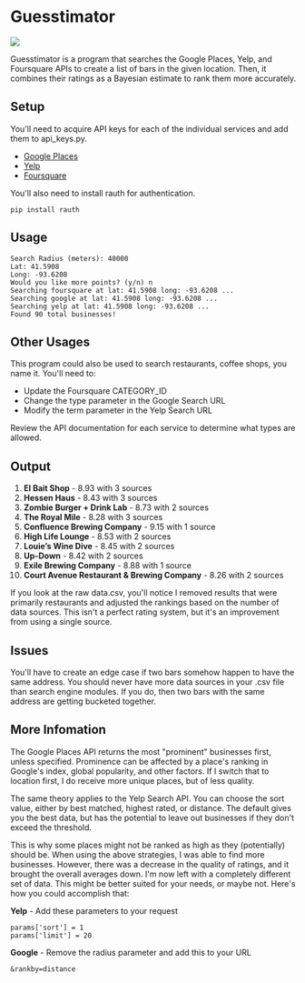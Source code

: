 # Guesstimator
<img src="http://i.imgur.com/JMD7wo4.jpg" />

Guesstimator is a program that searches the Google Places, Yelp, and Foursquare APIs to create a list of bars in the given location. Then, it combines their ratings as a Bayesian estimate to rank them more accurately.

## Setup
You'll need to acquire API keys for each of the individual services and add them to api_keys.py.

- [Google Places](https://developers.google.com/places/web-service/get-api-key)
- [Yelp](https://www.yelp.com/developers/manage_api_keys)
- [Foursquare](https://developer.foursquare.com/)

You'll also need to install rauth for authentication.

`pip install rauth`
## Usage
    Search Radius (meters): 40000
    Lat: 41.5908
    Long: -93.6208
    Would you like more points? (y/n) n
    Searching foursquare at lat: 41.5908 long: -93.6208 ...
    Searching google at lat: 41.5908 long: -93.6208 ...
    Searching yelp at lat: 41.5908 long: -93.6208 ...
    Found 90 total businesses!


## Other Usages
This program could also be used to search restaurants, coffee shops, you name it. You'll need to:

- Update the Foursquare CATEGORY_ID
- Change the type parameter in the Google Search URL
- Modify the term parameter in the Yelp Search URL

Review the API documentation for each service to determine what types are allowed.


## Output

1. **El Bait Shop** - 8.93 with 3 sources
2. **Hessen Haus**  - 8.43 with 3 sources
3. **Zombie Burger + Drink Lab** - 8.73 with 2 sources
4. **The Royal Mile** - 8.28 with 3 sources
5. **Confluence Brewing Company** - 9.15 with 1 source
6. **High Life Lounge** - 8.53 with 2 sources
7. **Louie’s Wine Dive** - 8.45 with 2 sources
8. **Up-Down** - 8.42 with 2 sources
9. **Exile Brewing Company** - 8.88 with 1 source
10. **Court Avenue Restaurant & Brewing Company** - 8.26 with 2 sources

If you look at the raw data.csv, you'll notice I removed results that were primarily restaurants and adjusted the rankings based on the number of data sources. This isn't a perfect rating system, but it's an improvement from using a single source. 

## Issues
You'll have to create an edge case if two bars somehow happen to have the same address. You should never have more data sources in your .csv file than search engine modules. If you do, then two bars with the same address are getting bucketed together.

## More Infomation
The Google Places API returns the most "prominent" businesses first, unless specified. Prominence can be affected by a place's ranking in Google's index, global popularity, and other factors. If I switch that to location first, I do receive more unique places, but of less quality.

The same theory applies to the Yelp Search API. You can choose the sort value, either by best matched, highest rated, or distance. The default gives you the best data, but has the potential to leave out businesses if they don't exceed the threshold.

This is why some places might not be ranked as high as they (potentially) should be. When using the above strategies, I was able to find more businesses. However, there was a decrease in the quality of ratings, and it brought the overall averages down. I'm now left with a completely different set of data. This might be better suited for your needs, or maybe not. Here's how you could accomplish that:

**Yelp** - Add these parameters to your request

    params['sort'] = 1
    params['limit'] = 20
    
**Google** - Remove the radius parameter and add this to your URL

    &rankby=distance
